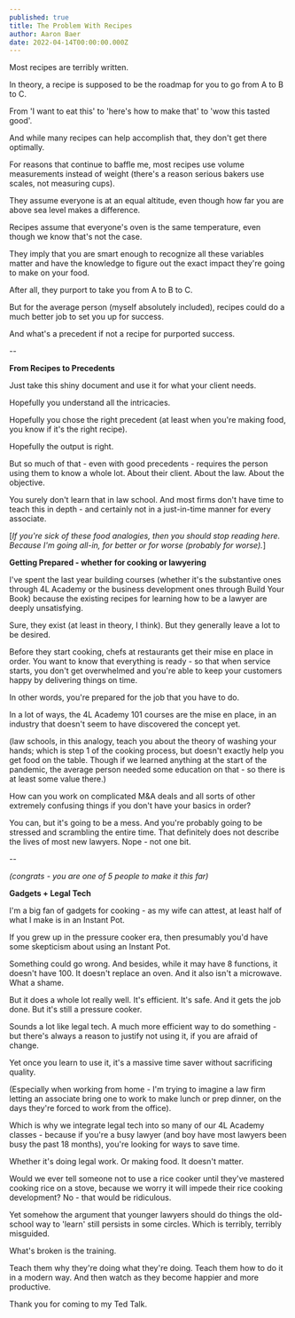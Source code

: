 ```yaml
---
published: true
title: The Problem With Recipes
author: Aaron Baer
date: 2022-04-14T00:00:00.000Z
---
```

Most recipes are terribly written.

In theory, a recipe is supposed to be the roadmap for you to go from A to B to C.

From 'I want to eat this' to 'here's how to make that' to 'wow this tasted good'.

And while many recipes can help accomplish that, they don't get there optimally.

For reasons that continue to baffle me, most recipes use volume measurements instead of weight (there's a reason serious bakers use scales, not measuring cups).

They assume everyone is at an equal altitude, even though how far you are above sea level makes a difference.

Recipes assume that everyone's oven is the same temperature, even though we know that's not the case.

They imply that you are smart enough to recognize all these variables matter and have the knowledge to figure out the exact impact they're going to make on your food.

After all, they purport to take you from A to B to C.

But for the average person (myself absolutely included), recipes could do a much better job to set you up for success.

And what's a precedent if not a recipe for purported success.

-- 

**From Recipes to Precedents**

Just take this shiny document and use it for what your client needs.

Hopefully you understand all the intricacies.

Hopefully you chose the right precedent (at least when you're making food, you know if it's the right recipe).

Hopefully the output is right.

But so much of that - even with good precedents - requires the person using them to know a whole lot. About their client. About the law. About the objective.

You surely don't learn that in law school. And most firms don't have time to teach this in depth - and certainly not in a just-in-time manner for every associate.

[_If you're sick of these food analogies, then you should stop reading here. Because I'm going all-in, for better or for worse (probably for worse)._]

**Getting Prepared - whether for cooking or lawyering**

I've spent the last year building courses (whether it's the substantive ones through 4L Academy or the business development ones through Build Your Book) because the existing recipes for learning how to be a lawyer are deeply unsatisfying.

Sure, they exist (at least in theory, I think). But they generally leave a lot to be desired.

Before they start cooking, chefs at restaurants get their mise en place in order. You want to know that everything is ready - so that when service starts, you don't get overwhelmed and you're able to keep your customers happy by delivering things on time.

In other words, you're prepared for the job that you have to do.

In a lot of ways, the 4L Academy 101 courses are the mise en place, in an industry that doesn't seem to have discovered the concept yet.

(law schools, in this analogy, teach you about the theory of washing your hands; which is step 1 of the cooking process, but doesn't exactly help you get food on the table. Though if we learned anything at the start of the pandemic, the average person needed some education on that - so there is at least some value there.)

How can you work on complicated M&A deals and all sorts of other extremely confusing things if you don't have your basics in order?

You can, but it's going to be a mess. And you're probably going to be stressed and scrambling the entire time. That definitely does not describe the lives of most new lawyers. Nope - not one bit.

-- 

_(congrats - you are one of 5 people to make it this far)_

**Gadgets + Legal Tech**

I'm a big fan of gadgets for cooking - as my wife can attest, at least half of what I make is in an Instant Pot.

If you grew up in the pressure cooker era, then presumably you'd have some skepticism about using an Instant Pot.

Something could go wrong. And besides, while it may have 8 functions, it doesn't have 100. It doesn't replace an oven. And it also isn't a microwave. What a shame.

But it does a whole lot really well. It's efficient. It's safe. And it gets the job done. But it's still a pressure cooker.

Sounds a lot like legal tech. A much more efficient way to do something - but there's always a reason to justify not using it, if you are afraid of change.

Yet once you learn to use it, it's a massive time saver without sacrificing quality.

(Especially when working from home - I'm trying to imagine a law firm letting an associate bring one to work to make lunch or prep dinner, on the days they're forced to work from the office).

Which is why we integrate legal tech into so many of our 4L Academy classes - because if you're a busy lawyer (and boy have most lawyers been busy the past 18 months), you're looking for ways to save time.

Whether it's doing legal work. Or making food. It doesn't matter.

Would we ever tell someone not to use a rice cooker until they've mastered cooking rice on a stove, because we worry it will impede their rice cooking development? No - that would be ridiculous.

Yet somehow the argument that younger lawyers should do things the old-school way to 'learn' still persists in some circles. Which is terribly, terribly misguided.

What's broken is the training.

Teach them why they're doing what they're doing. Teach them how to do it in a modern way. And then watch as they become happier and more productive.

Thank you for coming to my Ted Talk.
